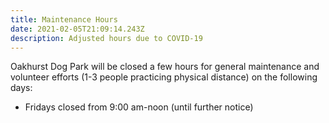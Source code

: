```yaml
---
title: Maintenance Hours
date: 2021-02-05T21:09:14.243Z
description: Adjusted hours due to COVID-19
---
```


Oakhurst Dog Park will be closed a few hours for general maintenance and volunteer efforts (1-3 people practicing physical distance) on the following days:

- Fridays closed from 9:00 am-noon (until further notice)
